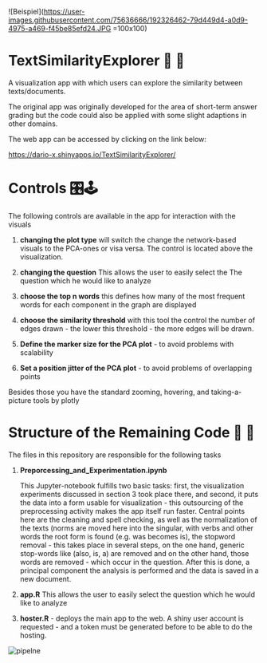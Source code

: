 
![Beispiel](https://user-images.githubusercontent.com/75636666/192326462-79d449d4-a0d9-4975-a469-f45be85efd24.JPG =100x100)



# TextSimilarityExplorer 🔎 📄

A visualization app with which users can explore the similarity between texts/documents.

The original app was originally developed for the area of short-term answer grading but the code could also be
applied with some slight adaptions in other domains.

The web app can be accessed by clicking on the link below:

https://dario-x.shinyapps.io/TextSimilarityExplorer/

# Controls 🎛️🕹️

The following controls are available in the app for interaction with the visuals

1.  **changing the plot type** will switch the change the
    network-based visuals to the PCA-ones or visa versa. The control is
    located above the visualization.

2.  **changing the question** This allows the user to easily select the
    The question which he would like to analyze

3.  **choose the top n words** this defines how many of the most
    frequent words for each component in the graph are displayed

4.  **choose the similarity threshold** with this tool the control the
    number of edges drawn - the lower this threshold - the more edges
    will be drawn.

5.  **Define the marker size for the PCA plot** - to avoid problems with
    scalability

6.  **Set a position jitter of the PCA plot** - to avoid problems of
    overlapping points
    
Besides those you have the standard zooming, hovering, and taking-a-picture tools by plotly


# Structure of the Remaining Code 🤖 💾

The files in this repository are responsible for the following tasks

1.  **Preporcessing_and_Experimentation.ipynb**

    This Jupyter-notebook fulfills two basic tasks: first, the
    visualization experiments discussed in section 3 took place there,
    and second, it puts the data into a form usable for visualization -
    this outsourcing of the preprocessing activity makes the app itself
    run faster. Central points here are the cleaning and spell checking,
    as well as the normalization of the texts (norms are moved here into
    the singular, with verbs and other words the root form is found
    (e.g. was becomes is), the stopword removal - this takes place in
    several steps, on the one hand, generic stop-words like (also, is, a)
    are removed and on the other hand, those words are removed - which
    occur in the question. After this is done, a principal component
    the analysis is performed and the data is saved in a new document.

2.  **app.R** This allows the user to easily select the question which
    he would like to analyze

3.  **hoster.R** - deploys the main app to the web. A shiny user account
    is requested - and a token must be generated before to be
    able to do the hosting.

![pipelne](https://user-images.githubusercontent.com/75636666/176884052-88c4e44c-89be-461d-ac4c-ec6b80ced12f.JPG)


